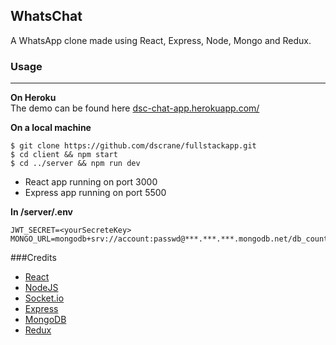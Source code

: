 ## WhatsChat
A WhatsApp clone made using React, Express, Node, Mongo and Redux. 

### Usage
***
**On Heroku**  
The demo can be found here [dsc-chat-app.herokuapp.com/]()

**On a local machine**  
```shell  
$ git clone https://github.com/dscrane/fullstackapp.git
$ cd client && npm start
$ cd ../server && npm run dev
```
- React app running on port 3000  
- Express app running on port 5500

**In /server/.env** 
```shell
JWT_SECRET=<yourSecreteKey>
MONGO_URL=mongodb+srv://account:passwd@***.***.***.mongodb.net/db_count
```

###Credits
- [React](reactjs.org/)
- [NodeJS](nodejs.dev/)
- [Socket.io](socket.io/)
- [Express](expressjs.com)
- [MongoDB](www.mongodb.com)
- [Redux](redux.js.org)
